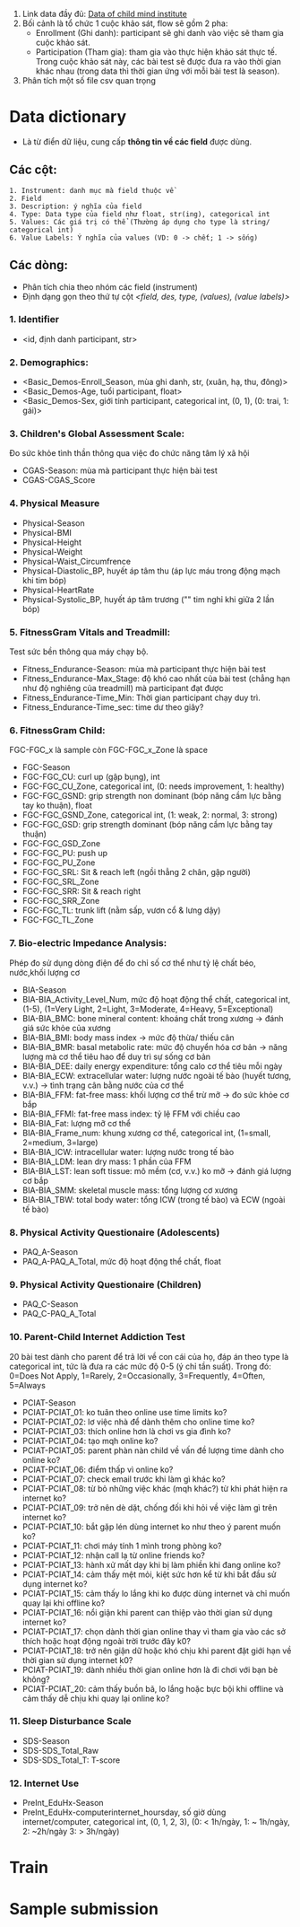 1. Link data đầy đủ: [Data of child mind institute](https://www.kaggle.com/competitions/child-mind-institute-problematic-internet-use/data)
2. Bối cảnh là tổ chức 1 cuộc khảo sát, flow sẽ gồm 2 pha:
    - Enrollment (Ghi danh): participant sẽ ghi danh vào việc sẽ tham gia cuộc khảo sát.
    - Participation (Tham gia): tham gia vào thực hiện khảo sát thực tế. Trong cuộc khảo sát này, các bài test sẽ được đưa ra vào thời gian khác nhau (trong data thì thời gian ứng với mỗi bài test là season).
3. Phân tích một số file csv quan trọng
# Data dictionary
- Là từ điển dữ liệu, cung cấp **thông tin về các field** được dùng.
## Các cột:
    1. Instrument: danh mục mà field thuộc về
    2. Field
    3. Description: ý nghĩa của field
    4. Type: Data type của field như float, str(ing), categorical int
    5. Values: Các giá trị có thể (Thường áp dụng cho type là string/ categorical int)
    6. Value Labels: Ý nghĩa của values (VD: 0 -> chết; 1 -> sống)
## Các dòng:
- Phân tích chia theo nhóm các field (instrument)
- Định dạng gọn theo thứ tự cột *<field, des, type, (values), (value labels)>*
### 1. Identifier
- <id, định danh participant, str>
### 2. Demographics:
- <Basic_Demos-Enroll_Season, mùa ghi danh, str, (xuân, hạ, thu, đông)>
- <Basic_Demos-Age, tuổi participant, float>
- <Basic_Demos-Sex, giới tính participant, categorical int, (0, 1), (0: trai, 1: gái)>
### 3. Children's Global Assessment Scale: 
Đo sức khỏe tình thần thông qua việc đo chức năng tâm lý xã hội
- CGAS-Season: mùa mà participant thực hiện bài test
- CGAS-CGAS_Score
### 4. Physical Measure
- Physical-Season
- Physical-BMI
- Physical-Height
- Physical-Weight
- Physical-Waist_Circumfrence
- Physical-Diastolic_BP, huyết áp tâm thu (áp lực máu trong động mạch khi tim bóp)
- Physical-HeartRate
- Physical-Systolic_BP, huyết áp tâm trương ("" tim nghỉ khi giữa 2 lần bóp)
### 5. FitnessGram Vitals and Treadmill: 
Test sức bền thông qua máy chạy bộ.
- Fitness_Endurance-Season: mùa mà participant thực hiện bài test
- Fitness_Endurance-Max_Stage: độ khó cao nhất của bài test (chẳng hạn như độ nghiêng của treadmill) mà participant đạt được
- Fitness_Endurance-Time_Min: Thời gian participant chạy duy trì.
- Fitness_Endurance-Time_sec: time dư theo giây?
### 6. FitnessGram Child: 
FGC-FGC_x là sample còn FGC-FGC_x_Zone là space
- FGC-Season
- FGC-FGC_CU: curl up (gập bụng), int
- FGC-FGC_CU_Zone, categorical int, (0: needs improvement, 1: healthy)
- FGC-FGC_GSND: grip strength non dominant (bóp năng cầm lực bằng tay ko thuận), float
- FGC-FGC_GSND_Zone, categorical int, (1: weak, 2: normal, 3: strong)
- FGC-FGC_GSD: grip strength dominant (bóp năng cầm lực bằng tay thuận)
- FGC-FGC_GSD_Zone
- FGC-FGC_PU: push up 
- FGC-FGC_PU_Zone
- FGC-FGC_SRL: Sit & reach left (ngồi thẳng 2 chân, gập người)
- FGC-FGC_SRL_Zone
- FGC-FGC_SRR: Sit & reach right
- FGC-FGC_SRR_Zone
- FGC-FGC_TL: trunk lift (nằm sấp, vươn cổ & lưng dậy)
- FGC-FGC_TL_Zone
### 7. Bio-electric Impedance Analysis: 
Phép đo sử dụng dòng điện để đo chỉ số cơ thể như tỷ lệ chất béo, nước,khối lượng cơ 
- BIA-Season
- BIA-BIA_Activity_Level_Num, mức độ hoạt động thể chất, categorical int, (1-5), (1=Very Light, 2=Light, 3=Moderate, 4=Heavy, 5=Exceptional) 
- BIA-BIA_BMC: bone mineral content: khoáng chất trong xương -> đánh giá sức khỏe của xương
- BIA-BIA_BMI: body mass index -> mức độ thừa/ thiếu cân
- BIA-BIA_BMR: basal metabolic rate: mức độ chuyển hóa cơ bản -> năng lượng mà cơ thể tiêu hao để duy trì sự sống cơ bản
- BIA-BIA_DEE: daily energy expenditure: tổng calo cơ thể tiêu mỗi ngày
- BIA-BIA_ECW: extracellular water: lượng nước ngoài tế bào (huyết tương, v.v.) -> tình trạng cân bằng nước của cơ thể
- BIA-BIA_FFM: fat-free mass: khối lượng cơ thể trừ mỡ -> đo sức khỏe cơ bắp
- BIA-BIA_FFMI: fat-free mass index: tỷ lệ FFM với chiều cao
- BIA-BIA_Fat: lượng mỡ cơ thể
- BIA-BIA_Frame_num: khung xương cơ thể, categorical int, (1=small, 2=medium, 3=large)
- BIA-BIA_ICW: intracellular water: lượng nước trong tế bào
- BIA-BIA_LDM: lean dry mass: 1 phần của FFM
- BIA-BIA_LST: lean soft tissue: mô mềm (cơ, v.v.) ko mỡ -> đánh giá lượng cơ bắp
- BIA-BIA_SMM: skeletal muscle mass: tổng lượng cơ xương
- BIA-BIA_TBW: total body water: tổng ICW (trong tế bào) và ECW (ngoài tế bào)
### 8. Physical Activity Questionaire (Adolescents)
- PAQ_A-Season
- PAQ_A-PAQ_A_Total, mức độ hoạt động thể chất, float
### 9. Physical Activity Questionaire (Children)
- PAQ_C-Season
- PAQ_C-PAQ_A_Total
### 10. Parent-Child Internet Addiction Test
20 bài test dành cho parent để trả lời về con cái của họ, đáp án theo type là categorical int, tức là đưa ra các mức độ 0-5 (ý chỉ tần suất). Trong đó: 0=Does Not Apply, 1=Rarely, 2=Occasionally, 3=Frequently, 4=Often, 5=Always
- PCIAT-Season
- PCIAT-PCIAT_01: ko tuân theo online use time limits ko?
- PCIAT-PCIAT_02: lơ việc nhà để dành thêm cho online time ko?
- PCIAT-PCIAT_03: thích online hơn là chơi vs gia đình ko?
- PCIAT-PCIAT_04: tạo mqh online ko?
- PCIAT-PCIAT_05: parent phàn nàn child về vấn đề lượng time dành cho online ko?
- PCIAT-PCIAT_06: điểm thấp vì online ko?
- PCIAT-PCIAT_07: check email trước khi làm gì khác ko?
- PCIAT-PCIAT_08: từ bỏ những việc khác (mqh khác?) từ khi phát hiện ra internet ko?
- PCIAT-PCIAT_09: trở nên dè dặt, chống đối khi hỏi về việc làm gì trên internet ko?
- PCIAT-PCIAT_10: bắt gặp lén dùng internet ko như theo ý parent muốn ko?
- PCIAT-PCIAT_11: chơi máy tính 1 mình trong phòng ko?
- PCIAT-PCIAT_12: nhận call lạ từ online friends ko?
- PCIAT-PCIAT_13: hành xử mất dạy khi bị làm phiền khi đang online ko?
- PCIAT-PCIAT_14: cảm thấy mệt mỏi, kiệt sức hơn kể từ khi bắt đầu sử dụng internet ko?
- PCIAT-PCIAT_15: cảm thấy lo lắng khi ko được dùng internet và chỉ muốn quay lại khi offline ko?
- PCIAT-PCIAT_16: nổi giận khi parent can thiệp vào thời gian sử dụng internet ko?
- PCIAT-PCIAT_17: chọn dành thời gian online thay vì tham gia vào các sở thích hoặc hoạt động ngoài trời trước đây k0?
- PCIAT-PCIAT_18: trở nên giận dữ hoặc khó chịu khi parent đặt giới hạn về thời gian sử dụng internet k0?
- PCIAT-PCIAT_19: dành nhiều thời gian online hơn là đi chơi với bạn bè không?
- PCIAT-PCIAT_20: cảm thấy buồn bã, lo lắng hoặc bực bội khi offline và cảm thấy dễ chịu khi quay lại online ko?
### 11. Sleep Disturbance Scale
- SDS-Season
- SDS-SDS_Total_Raw
- SDS-SDS_Total_T: T-score
### 12. Internet Use
- PreInt_EduHx-Season
- PreInt_EduHx-computerinternet_hoursday, số giờ dùng internet/computer, categorical int, (0, 1, 2, 3), (0: < 1h/ngày, 1: ~ 1h/ngày, 2: ~2h/ngày 3: > 3h/ngày)
# Train

# Sample submission
